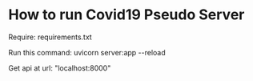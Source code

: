 # How to run Covid19 Pseudo Server

Require: requirements.txt

Run this command: uvicorn server:app --reload

Get api at url: "localhost:8000"